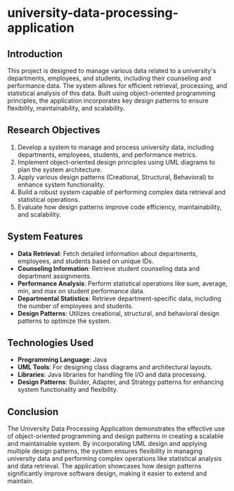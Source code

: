 # university-data-processing-application

## Introduction
This project is designed to manage various data related to a university's departments, employees, and students, including their counseling and performance data. The system allows for efficient retrieval, processing, and statistical analysis of this data. Built using object-oriented programming principles, the application incorporates key design patterns to ensure flexibility, maintainability, and scalability.

## Research Objectives
1. Develop a system to manage and process university data, including departments, employees, students, and performance metrics.
2. Implement object-oriented design principles using UML diagrams to plan the system architecture.
3. Apply various design patterns (Creational, Structural, Behavioral) to enhance system functionality.
4. Build a robust system capable of performing complex data retrieval and statistical operations.
5. Evaluate how design patterns improve code efficiency, maintainability, and scalability.

## System Features
- **Data Retrieval**: Fetch detailed information about departments, employees, and students based on unique IDs.
- **Counseling Information**: Retrieve student counseling data and department assignments.
- **Performance Analysis**: Perform statistical operations like sum, average, min, and max on student performance data.
- **Departmental Statistics**: Retrieve department-specific data, including the number of employees and students.
- **Design Patterns**: Utilizes creational, structural, and behavioral design patterns to optimize the system.

## Technologies Used
- **Programming Language**: Java
- **UML Tools**: For designing class diagrams and architectural layouts.
- **Libraries**: Java libraries for handling file I/O and data processing.
- **Design Patterns**: Builder, Adapter, and Strategy patterns for enhancing system functionality and flexibility.

## Conclusion
The University Data Processing Application demonstrates the effective use of object-oriented programming and design patterns in creating a scalable and maintainable system. By incorporating UML design and applying multiple design patterns, the system ensures flexibility in managing university data and performing complex operations like statistical analysis and data retrieval. The application showcases how design patterns significantly improve software design, making it easier to extend and maintain.

